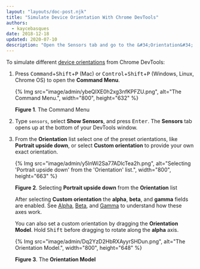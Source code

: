 ```yaml
---
layout: "layouts/doc-post.njk"
title: "Simulate Device Orientation With Chrome DevTools"
authors:
  - kaycebasques
date: 2018-12-18
updated: 2020-07-10
description: "Open the Sensors tab and go to the &#34;Orientation&#34; section."
---
```


To simulate different [device orientations][1] from Chrome DevTools:

1.  Press <kbd>Command</kbd>+<kbd>Shift</kbd>+<kbd>P</kbd> (Mac) or
    <kbd>Control</kbd>+<kbd>Shift</kbd>+<kbd>P</kbd> (Windows, Linux, Chrome OS) to open the
    **Command Menu**.

    {% Img src="image/admin/ybeQIXE0h2xg3nfKPFZU.png", alt="The Command Menu.", width="800", height="632" %}

    **Figure 1**. The Command Menu

2.  Type `sensors`, select **Show Sensors**, and press <kbd>Enter</kbd>. The **Sensors** tab opens
    up at the bottom of your DevTools window.
3.  From the **Orientation** list select one of the preset orientations, like **Portrait upside
    down**, or select **Custom orientation** to provide your own exact orientation.

    {% Img src="image/admin/y5lnWi2Sa77ADlcTea2h.png", alt="Selecting 'Portrait upside down' from the 'Orientation' list.", width="800", height="663" %}

    **Figure 2**. Selecting **Portrait upside down** from the **Orientation** list

    After selecting **Custom orientation** the **alpha**, **beta**, and **gamma** fields are
    enabled. See [Alpha][2], [Beta][3], and [Gamma][4] to understand how these axes work.

    You can also set a custom orientation by dragging the **Orientation Model**. Hold
    <kbd>Shift</kbd> before dragging to rotate along the **alpha** axis.

    {% Img src="image/admin/Dq2YzD2HbRXAyyrSHDun.png", alt="The Orientation Model.", width="800", height="648" %}

    **Figure 3**. The **Orientation Model**

[1]: /web/fundamentals/native-hardware/device-orientation
[2]: /web/fundamentals/native-hardware/device-orientation#alpha
[3]: /web/fundamentals/native-hardware/device-orientation#beta
[4]: /web/fundamentals/native-hardware/device-orientation#gamma
